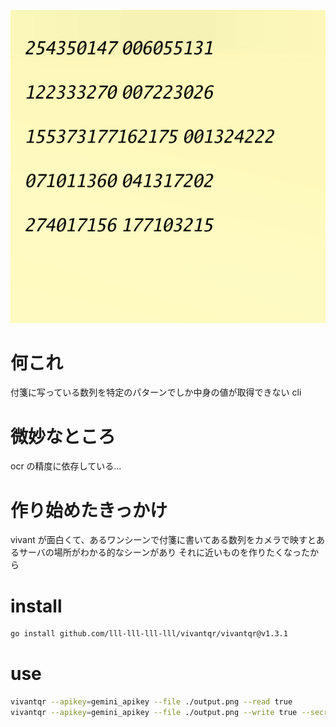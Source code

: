 ![](./sample.png)

# 何これ

付箋に写っている数列を特定のパターンでしか中身の値が取得できない cli

# 微妙なところ

ocr の精度に依存している...

# 作り始めたきっかけ

vivant が面白くて、あるワンシーンで付箋に書いてある数列をカメラで映すとあるサーバの場所がわかる的なシーンがあり
それに近いものを作りたくなったから

# install

```sh
go install github.com/lll-lll-lll-lll/vivantqr/vivantqr@v1.3.1
```

# use

```sh
vivantqr --apikey=gemini_apikey --file ./output.png --read true
vivantqr --apikey=gemini_apikey --file ./output.png --write true --secret=SECRETVALUE
```
